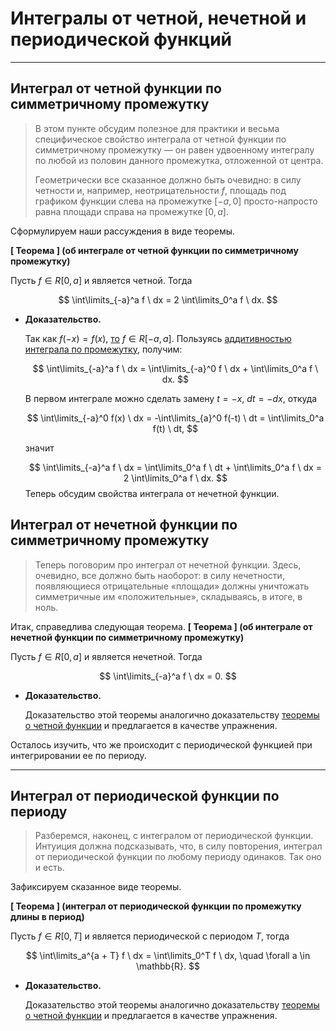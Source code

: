 # Интегралы от четной, нечетной и периодической функций

---

## Интеграл от четной функции по симметричному промежутку

> В этом пункте обсудим полезное для практики и весьма специфическое свойство интеграла от четной функции по симметричному промежутку — он равен удвоенному интегралу по любой из половин данного промежутка, отложенной от центра.
> 
> 
> Геометрически все сказанное должно быть очевидно: в силу четности и, например, неотрицательности $f$, площадь под графиком функции слева на промежутке $[-a, 0]$ просто-напросто равна площади справа на промежутке $[0, a]$.
> 

Сформулируем наши рассуждения в виде теоремы.

**[ Теорема ] (об интеграле от четной функции по симметричному промежутку)**

Пусть $f \in R[0, a]$ и является четной. Тогда

$$
\int\limits_{-a}^a f \ dx = 2 \int\limits_0^a f \ dx.
$$

- **Доказательство.**
    
    Так как $f(-x) = f(x)$, [то](https://www.notion.so/8-1cf50c8be4948166acebf07d438bc446?pvs=21) $f \in R[-a, a]$. Пользуясь [аддитивностью интеграла по промежутку](https://www.notion.so/9-1cf50c8be49481eaac22d2c775902e19?pvs=21), получим:
    
    $$
    \int\limits_{-a}^a f \ dx = \int\limits_{-a}^0 f \ dx + \int\limits_0^a f \ dx.
    $$
    
    В первом интеграле можно сделать замену $t = -x$, $dt = -dx$, откуда
    
    $$
    \int\limits_{-a}^0 f(x) \  dx = -\int\limits_{a}^0 f(-t) \  dt = \int\limits_0^a f(t) \ dt,
    $$
    
    значит
    
    $$
    \int\limits_{-a}^a f \  dx = \int\limits_0^a f \ dt + \int\limits_0^a f \  dx = 2 \int\limits_0^a f \  dx.
    $$
Теперь обсудим свойства интеграла от нечетной функции.
## Интеграл от нечетной функции по симметричному промежутку

> Теперь поговорим про интеграл от нечетной функции. Здесь, очевидно, все должно быть наоборот: в силу нечетности, появляющиеся отрицательные «площади» должны уничтожать симметричные им «положительные», складываясь, в итоге, в ноль.
> 

Итак, справедлива следующая теорема.
**[ Теорема ] (об интеграле от нечетной функции по симметричному промежутку)**

Пусть $f \in R[0, a]$ и является нечетной. Тогда

$$
\int\limits_{-a}^a f \ dx = 0.
$$

- **Доказательство.**
    
    Доказательство этой теоремы аналогично доказательству [теоремы о четной функции](https://www.notion.so/13-1cf50c8be4948172a540e20f00405adf?pvs=21) и предлагается в качестве упражнения.
    
Осталось изучить, что же происходит с периодической функцией при интегрировании ее по периоду.

---

## Интеграл от периодической функции по периоду

> Разберемся, наконец, с интегралом от периодической функции. Интуиция должна подсказывать, что, в силу повторения, интеграл от периодической функции по любому периоду одинаков. Так оно и есть.
> 

Зафиксируем сказанное виде теоремы.


**[ Теорема ] (интеграл от периодической функции по промежутку длины в период)**

Пусть $f \in R[0, T]$ и является периодической с периодом $T$, тогда

$$
\int\limits_a^{a + T} f \ dx = \int\limits_0^T f \ dx, \quad \forall a \in \mathbb{R}.
$$

- **Доказательство.**
    
    Доказательство этой теоремы аналогично доказательству [теоремы о четной функции](https://www.notion.so/13-1cf50c8be4948172a540e20f00405adf?pvs=21) и предлагается в качестве упражнения.
    
